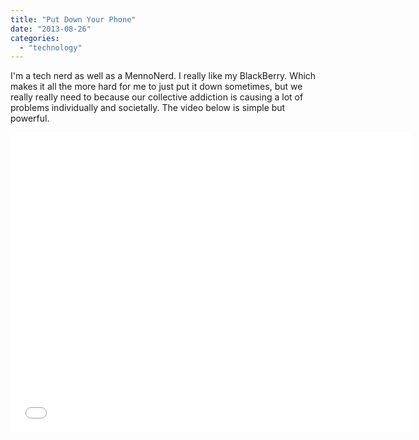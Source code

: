 ```yaml
---
title: "Put Down Your Phone"
date: "2013-08-26"
categories: 
  - "technology"
---
```


I'm a tech nerd as well as a MennoNerd. I really like my BlackBerry. Which makes it all the more hard for me to just put it down sometimes, but we really really need to because our collective addiction is causing a lot of problems individually and societally. The video below is simple but powerful.

<iframe src="//www.youtube.com/embed/OINa46HeWg8" height="480" width="640" allowfullscreen frameborder="0"></iframe>
